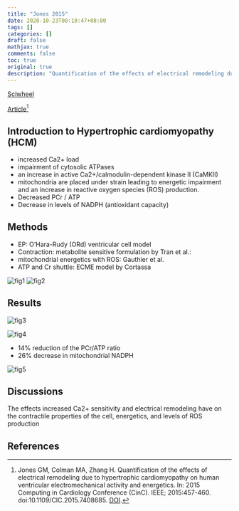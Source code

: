```yaml
---
title: "Jones 2015"
date: 2020-10-23T00:10:47+08:00
tags: []
categories: []
draft: false
mathjax: true
comments: false
toc: true
original: true
description: "Quantification of the effects of electrical remodeling due to hypertrophic cardiomyopathy on human ventricular electromechanical activity and energetics"
---
```


[Sciwheel](https://sciwheel.com/work/#/items/5949408)

[Article](https://ieeexplore.ieee.org/document/7408685/)[^Jones2015]

<!--more-->

## Introduction to Hypertrophic cardiomyopathy (HCM)
  * increased Ca2+ load
  * impairment of cytosolic ATPases
  * an increase in active Ca2+/calmodulin-dependent kinase II (CaMKII)
  * mitochondria are placed under strain leading to energetic impairment and an  increase in reactive oxygen species (ROS) production.
  * Decreased PCr / ATP
  * Decrease in levels of NADPH (antioxidant capacity)

## Methods
* EP: O’Hara-Rudy (ORd) ventricular cell model
* Contraction: metabolite sensitive formulation by Tran et al.:
* mitochondrial energetics with ROS: Gauthier et al.
* ATP and Cr shuttle: ECME model by Cortassa

![fig1](https://user-images.githubusercontent.com/40054455/86698947-5682ab00-c042-11ea-8b42-8930e391bfec.png "ORd: fitting I-V relationships of ICaL, Ito and IK1 for both control and HCM")
![fig2](https://user-images.githubusercontent.com/40054455/86698953-584c6e80-c042-11ea-90b6-931e22b6e257.png "Tran et al. model was modified to simulate the experimentally observed increase in calcium sensitivity")

## Results
![fig3](https://user-images.githubusercontent.com/40054455/86698955-58e50500-c042-11ea-80aa-562f41e24ba8.png "The model accurately reproduced experimentally observed changes in action potential duration at 90% of repolarization (APD90) and the Calcium transient (CaT)")

![fig4](https://user-images.githubusercontent.com/40054455/86698965-5a163200-c042-11ea-96b9-5916358ebf16.png "A leftward shift in the force-calcium relationship due to HCM & 95% increase in production of ROS")

* 14% reduction of the PCr/ATP ratio
* 26% decrease in mitochondrial NADPH

![fig5](https://user-images.githubusercontent.com/40054455/86698973-5b475f00-c042-11ea-83e8-a225c52dcf34.png "Increase in ROS production with scaling of active CaMKII level")

## Discussions
The effects increased Ca2+ sensitivity and electrical remodeling have on the contractile properties of the cell, energetics, and levels of ROS production

## References
[^Jones2015]: Jones GM, Colman MA, Zhang H. Quantification of the effects of electrical remodeling due to hypertrophic cardiomyopathy on human ventricular electromechanical activity and energetics. In: 2015 Computing in Cardiology Conference (CinC). IEEE; 2015:457-460. doi:10.1109/CIC.2015.7408685. [DOI](http://ieeexplore.ieee.org/document/7408685/).

